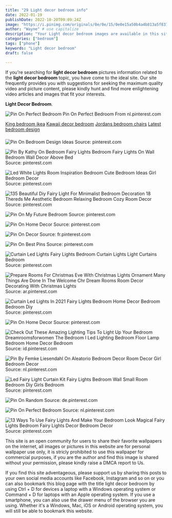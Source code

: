 ```yaml
---
title: "29 Light decor bedroom info"
date: 2022-01-19
publishDate: 2022-10-20T09:09:24Z
image: "https://i.pinimg.com/originals/0e/0e/15/0e0e15a50b4a4b813a5f837f5ac63add.jpg"
author: "Wayne" # use capitalize
description: "Your Light decor bedroom images are available in this site. Light decor bedroom are a topic that is being searched for and liked by netizens today. You can Download the Light decor bedroom files here. Find and Download all royalty-free vectors."
categories: ["bedroom"]
tags: ["phone"]
keywords: "Light decor bedroom"
draft: false

---
```


If you're searching for **light decor bedroom** pictures information related to the **light decor bedroom** topic, you have come to the ideal  site.  Our site frequently  provides you with  suggestions  for seeking  the maximum  quality video and picture  content, please kindly hunt and find more enlightening video articles and images  that fit your interests.

**Light Decor Bedroom**. 

![Pin On Perfect Bedroom](https://i.pinimg.com/originals/df/90/4d/df904d88e7d886dfb34b9ab461558bea.jpg "Pin On Perfect Bedroom")
Pin On Perfect Bedroom From nl.pinterest.com

[King bedroom ikea](/king-bedroom-ikea/)
[Kawaii decor bedroom](/kawaii-decor-bedroom/)
[Jordans bedroom chairs](/jordans-bedroom-chairs/)
[Latest bedroom design](/latest-bedroom-design/)



### 

 


![Pin On Bedroom Design Ideas](https://i.pinimg.com/originals/8f/87/e5/8f87e5f6bef93b072b7dcdced040b94f.jpg "Pin On Bedroom Design Ideas")
Source: pinterest.com

 

![Pin By Kathy On Bedroom Fairy Lights Bedroom Fairy Lights On Wall Bedroom Wall Decor Above Bed](https://i.pinimg.com/originals/f5/46/cb/f546cbf6135e4477f1e920e1269b3b96.jpg "Pin By Kathy On Bedroom Fairy Lights Bedroom Fairy Lights On Wall Bedroom Wall Decor Above Bed")
Source: pinterest.com

 

![Led White Lights Room Inspiration Bedroom Cute Bedroom Ideas Girl Bedroom Decor](https://i.pinimg.com/originals/38/68/44/386844539364db972aa0c0b36c839c38.jpg "Led White Lights Room Inspiration Bedroom Cute Bedroom Ideas Girl Bedroom Decor")
Source: pinterest.com

 

![135 Beautiful Diy Fairy Light For Minimalist Bedroom Decoration 18 Thereds Me Aesthetic Bedroom Relaxing Bedroom Cozy Room Decor](https://i.pinimg.com/originals/c7/da/69/c7da69b9dccb1dfe00d491db5a178777.png "135 Beautiful Diy Fairy Light For Minimalist Bedroom Decoration 18 Thereds Me Aesthetic Bedroom Relaxing Bedroom Cozy Room Decor")
Source: pinterest.com

 

![Pin On My Future Bedroom](https://i.pinimg.com/originals/8c/73/3d/8c733dfcffb4a391da9a7b086ba1bfca.jpg "Pin On My Future Bedroom")
Source: pinterest.com

 

![Pin On Home Decor](https://i.pinimg.com/564x/3c/f4/b0/3cf4b0808abff962c7c6720c6afab0e9.jpg "Pin On Home Decor")
Source: pinterest.com

 

![Pin On Decor](https://i.pinimg.com/originals/ec/4b/99/ec4b9963a6041580e48c0a5489ba8296.jpg "Pin On Decor")
Source: fr.pinterest.com

 

![Pin On Best Pins](https://i.pinimg.com/originals/53/89/2b/53892b808e3c8f2eb4185941de5d3735.jpg "Pin On Best Pins")
Source: pinterest.com

 

![Curtain Led Lights Fairy Lights Bedroom Curtain Lights Light Curtains Bedroom](https://i.pinimg.com/originals/85/18/de/8518decabbdd1762a0ded7caf793ebf6.jpg "Curtain Led Lights Fairy Lights Bedroom Curtain Lights Light Curtains Bedroom")
Source: pinterest.com

 

![Prepare Rooms For Christmas Eve With Christmas Lights Ornament Many Things Are Done In The Welcome Chr Dream Rooms Room Decor Decorating With Christmas Lights](https://i.pinimg.com/originals/7d/2a/53/7d2a53568118cdc39db0ae3880f9f28e.jpg "Prepare Rooms For Christmas Eve With Christmas Lights Ornament Many Things Are Done In The Welcome Chr Dream Rooms Room Decor Decorating With Christmas Lights")
Source: ar.pinterest.com

 

![Curtain Led Lights In 2021 Fairy Lights Bedroom Home Decor Bedroom Bedroom Diy](https://i.pinimg.com/736x/35/63/6f/35636f49fc7efd6c5c1431da5573d083.jpg "Curtain Led Lights In 2021 Fairy Lights Bedroom Home Decor Bedroom Bedroom Diy")
Source: pinterest.com

 

![Pin On Home Decor](https://i.pinimg.com/564x/b0/6f/dd/b06fdd16526cbdb798f75d0a5b41edc8.jpg "Pin On Home Decor")
Source: pinterest.com

 

![Check Out These Amazing Lighting Tips To Light Up Your Bedroom Dreamroomsforwomen The Bedroom I Led Lighting Bedroom Floor Lamp Bedroom Home Decor Bedroom](https://i.pinimg.com/564x/0a/25/7f/0a257f83ece473ea8b52be35a9138fca.jpg "Check Out These Amazing Lighting Tips To Light Up Your Bedroom Dreamroomsforwomen The Bedroom I Led Lighting Bedroom Floor Lamp Bedroom Home Decor Bedroom")
Source: id.pinterest.com

 

![Pin By Femke Liesendahl On Aleatorio Bedroom Decor Room Decor Girl Bedroom Decor](https://i.pinimg.com/originals/a5/fb/2b/a5fb2b98890cf720ad5301b90e280c1d.jpg "Pin By Femke Liesendahl On Aleatorio Bedroom Decor Room Decor Girl Bedroom Decor")
Source: nl.pinterest.com

 

![Led Fairy Light Curtain Kit Fairy Lights Bedroom Wall Small Room Bedroom Diy Girls Bedroom](https://i.pinimg.com/originals/0d/f5/fa/0df5faa18a2972846f55870502be3a86.jpg "Led Fairy Light Curtain Kit Fairy Lights Bedroom Wall Small Room Bedroom Diy Girls Bedroom")
Source: pinterest.com

 

![Pin On Random](https://i.pinimg.com/originals/a8/85/a1/a885a1418f63bb3fbd64443993daea52.jpg "Pin On Random")
Source: de.pinterest.com

 

![Pin On Perfect Bedroom](https://i.pinimg.com/originals/df/90/4d/df904d88e7d886dfb34b9ab461558bea.jpg "Pin On Perfect Bedroom")
Source: nl.pinterest.com

 

![13 Ways To Use Fairy Lights And Make Your Bedroom Look Magical Fairy Lights Bedroom Fairy Lights Decor Bedroom Decor](https://i.pinimg.com/originals/0e/0e/15/0e0e15a50b4a4b813a5f837f5ac63add.jpg "13 Ways To Use Fairy Lights And Make Your Bedroom Look Magical Fairy Lights Bedroom Fairy Lights Decor Bedroom Decor")
Source: pinterest.com

 

This site is an open community for users to share their favorite wallpapers on the internet, all images or pictures in this website are for personal wallpaper use only, it is stricly prohibited to use this wallpaper for commercial purposes, if you are the author and find this image is shared without your permission, please kindly raise a DMCA report to Us.

If you find this site adventageous, please support us by sharing this posts to your own social media accounts like Facebook, Instagram and so on or you can also bookmark this blog page with the title light decor bedroom by using Ctrl + D for devices a laptop with a Windows operating system or Command + D for laptops with an Apple operating system. If you use a smartphone, you can also use the drawer menu of the browser you are using. Whether it's a Windows, Mac, iOS or Android operating system, you will still be able to bookmark this website.
